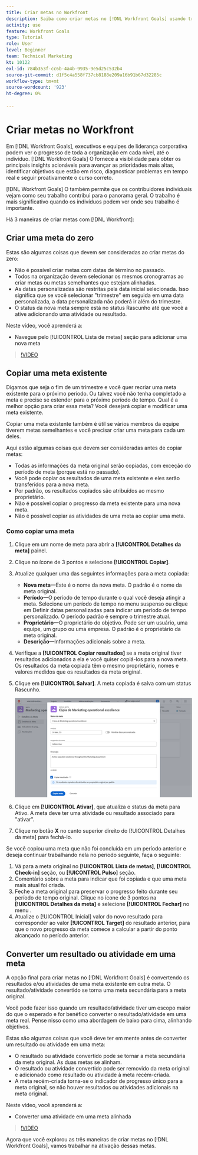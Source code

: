 ```yaml
---
title: Criar metas no Workfront
description: Saiba como criar metas no [!DNL Workfront Goals] usando três opções diferentes.
activity: use
feature: Workfront Goals
type: Tutorial
role: User
level: Beginner
team: Technical Marketing
kt: 10122
exl-id: 784b353f-cc6b-4a4b-9935-9e5d25c532b4
source-git-commit: d1f5c4a558f737cb8188e209a16b91b67d32285c
workflow-type: tm+mt
source-wordcount: '923'
ht-degree: 0%

---
```


# Criar metas no Workfront

Em [!DNL Workfront Goals], executivos e equipes de liderança corporativa podem ver o progresso de toda a organização em cada nível, até o indivíduo. [!DNL Workfront Goals] O fornece a visibilidade para obter os principais insights acionáveis para avançar as prioridades mais altas, identificar objetivos que estão em risco, diagnosticar problemas em tempo real e seguir proativamente o curso correto.

[!DNL Workfront Goals] O também permite que os contribuidores individuais vejam como seu trabalho contribui para o panorama geral. O trabalho é mais significativo quando os indivíduos podem ver onde seu trabalho é importante.

Há 3 maneiras de criar metas com [!DNL Workfront]:

## Criar uma meta do zero

Estas são algumas coisas que devem ser consideradas ao criar metas do zero:

* Não é possível criar metas com datas de término no passado.
* Todos na organização devem selecionar os mesmos cronogramas ao criar metas ou metas semelhantes que estejam alinhadas.
* As datas personalizadas são restritas pela data inicial selecionada. Isso significa que se você selecionar &quot;trimestre&quot; em seguida em uma data personalizada, a data personalizada não poderá ir além do trimestre.
* O status da nova meta sempre está no status Rascunho até que você a ative adicionando uma atividade ou resultado.

Neste vídeo, você aprenderá a:

* Navegue pelo [!UICONTROL Lista de metas] seção para adicionar uma nova meta

>[!VIDEO](https://video.tv.adobe.com/v/335191/?quality=12)

## Copiar uma meta existente

Digamos que seja o fim de um trimestre e você quer recriar uma meta existente para o próximo período. Ou talvez você não tenha completado a meta e precise se estender para o próximo período de tempo. Qual é a melhor opção para criar essa meta? Você desejará copiar e modificar uma meta existente.

Copiar uma meta existente também é útil se vários membros da equipe tiverem metas semelhantes e você precisar criar uma meta para cada um deles.

Aqui estão algumas coisas que devem ser consideradas antes de copiar metas:

* Todas as informações da meta original serão copiadas, com exceção do período de meta (porque está no passado).
* Você pode copiar os resultados de uma meta existente e eles serão transferidos para a nova meta.
* Por padrão, os resultados copiados são atribuídos ao mesmo proprietário.
* Não é possível copiar o progresso da meta existente para uma nova meta.
* Não é possível copiar as atividades de uma meta ao copiar uma meta.

### Como copiar uma meta

1. Clique em um nome de meta para abrir a **[!UICONTROL Detalhes da meta]** painel.
1. Clique no ícone de 3 pontos e selecione **[!UICONTROL Copiar]**.
1. Atualize qualquer uma das seguintes informações para a meta copiada:
   * **Nova meta**—Este é o nome da nova meta. O padrão é o nome da meta original.
   * **Período**—O período de tempo durante o qual você deseja atingir a meta. Selecione um período de tempo no menu suspenso ou clique em Definir datas personalizadas para indicar um período de tempo personalizado. O período padrão é sempre o trimestre atual.
   * **Proprietário**—O proprietário do objetivo. Pode ser um usuário, uma equipe, um grupo ou uma empresa. O padrão é o proprietário da meta original.
   * **Descrição**—Informações adicionais sobre a meta.

1. Verifique a **[!UICONTROL Copiar resultados]** se a meta original tiver resultados adicionados a ela e você quiser copiá-los para a nova meta. Os resultados da meta copiada têm o mesmo proprietário, nomes e valores medidos que os resultados da meta original.

1. Clique em **[!UICONTROL Salvar]**. A meta copiada é salva com um status Rascunho.

   ![Uma imagem da [!UICONTROL Detalhes da meta] no painel [!DNL Workfront Goals] com o [!UICONTROL Copiar] opção](assets/03-workfront-goals-copy-a-goal.png)

1. Clique em **[!UICONTROL Ativar]**, que atualiza o status da meta para Ativo. A meta deve ter uma atividade ou resultado associado para &quot;ativar&quot;.

1. Clique no botão **X** no canto superior direito do [!UICONTROL Detalhes da meta] para fechá-lo.

Se você copiou uma meta que não foi concluída em um período anterior e deseja continuar trabalhando nela no período seguinte, faça o seguinte:

1. Vá para a meta original no **[!UICONTROL Lista de metas]**, **[!UICONTROL Check-in]** seção, ou **[!UICONTROL Pulso]** seção.
1. Comentário sobre a meta para indicar que foi copiada e que uma meta mais atual foi criada.
1. Feche a meta original para preservar o progresso feito durante seu período de tempo original. Clique no ícone de 3 pontos na **[!UICONTROL Detalhes da meta]** e selecione **[!UICONTROL Fechar]** no menu .
1. Atualize o [!UICONTROL Inicial] valor do novo resultado para corresponder ao valor **[!UICONTROL Target]** do resultado anterior, para que o novo progresso da meta comece a calcular a partir do ponto alcançado no período anterior.

## Converter um resultado ou atividade em uma meta

A opção final para criar metas no [!DNL Workfront Goals] é convertendo os resultados e/ou atividades de uma meta existente em outra meta. O resultado/atividade convertido se torna uma meta secundária para a meta original.

Você pode fazer isso quando um resultado/atividade tiver um escopo maior do que o esperado e for benéfico converter o resultado/atividade em uma meta real. Pense nisso como uma abordagem de baixo para cima, alinhando objetivos.

Estas são algumas coisas que você deve ter em mente antes de converter um resultado ou atividade em uma meta:

* O resultado ou atividade convertido pode se tornar a meta secundária da meta original. As duas metas se alinham.
* O resultado ou atividade convertido pode ser removido da meta original e adicionado como resultado ou atividade à meta recém-criada.
* A meta recém-criada torna-se o indicador de progresso único para a meta original, se não houver resultados ou atividades adicionais na meta original.

Neste vídeo, você aprenderá a:

* Converter uma atividade em uma meta alinhada

>[!VIDEO](https://video.tv.adobe.com/v/335192/?quality=12)

Agora que você explorou as três maneiras de criar metas no [!DNL Workfront Goals], vamos trabalhar na ativação dessas metas.
